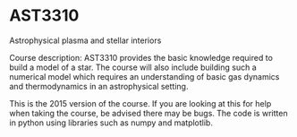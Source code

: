 # AST3310
Astrophysical plasma and stellar interiors

Course description:
AST3310 provides the basic knowledge required to build a model of a star. The course will also include building such a numerical model which requires an understanding of basic gas dynamics and thermodynamics in an astrophysical setting.

This is the 2015 version of the course. If you are looking at this for help when taking the course, be advised there may be bugs. The code is written in python using libraries such as numpy and matplotlib.
